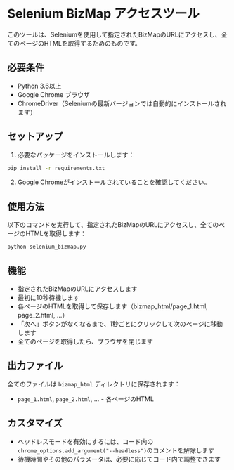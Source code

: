 # Selenium BizMap アクセスツール

このツールは、Seleniumを使用して指定されたBizMapのURLにアクセスし、全てのページのHTMLを取得するためのものです。

## 必要条件

- Python 3.6以上
- Google Chrome ブラウザ
- ChromeDriver（Seleniumの最新バージョンでは自動的にインストールされます）

## セットアップ

1. 必要なパッケージをインストールします：

```bash
pip install -r requirements.txt
```

2. Google Chromeがインストールされていることを確認してください。

## 使用方法

以下のコマンドを実行して、指定されたBizMapのURLにアクセスし、全てのページのHTMLを取得します：

```bash
python selenium_bizmap.py
```

## 機能

- 指定されたBizMapのURLにアクセスします
- 最初に10秒待機します
- 各ページのHTMLを取得して保存します（bizmap_html/page_1.html, page_2.html, ...）
- 「次へ」ボタンがなくなるまで、1秒ごとにクリックして次のページに移動します
- 全てのページを取得したら、ブラウザを閉じます

## 出力ファイル

全てのファイルは `bizmap_html` ディレクトリに保存されます：

- `page_1.html`, `page_2.html`, ... - 各ページのHTML

## カスタマイズ

- ヘッドレスモードを有効にするには、コード内の`chrome_options.add_argument("--headless")`のコメントを解除します
- 待機時間やその他のパラメータは、必要に応じてコード内で調整できます